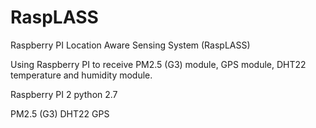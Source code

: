 # RaspLASS

Raspberry PI Location Aware Sensing System (RaspLASS)

Using Raspberry PI to receive PM2.5 (G3) module, GPS module, DHT22 temperature and humidity module.

  Raspberry PI 2
  python 2.7
  
  PM2.5 (G3)
  DHT22
  GPS
